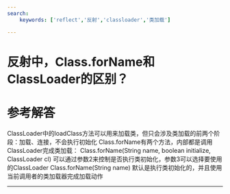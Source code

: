 ```yaml
---
search:
    keywords: ['reflect','反射','classloader','类加载']

---
```



# 反射中，Class.forName和ClassLoader的区别？

# 参考解答

ClassLoader中的loadClass方法可以用来加载类，但只会涉及类加载的前两个阶段：加载、连接，不会执行初始化
Class.forName有两个方法，内部都是调用ClassLoader完成类加载：
Class.forName(String name, boolean initialize, ClassLoader cl)
可以通过参数2来控制是否执行类初始化，参数3可以选择要使用的ClassLoader
Class.forName(String name) 
默认是执行类初始化的，并且使用当前调用者的类加载器完成加载动作

---
